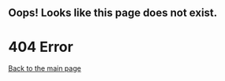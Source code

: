 <!DOCTYPE html>
<html lang="en">
  <head>
    <meta charset="UTF-8" />
    <meta http-equiv="X-UA-Compatible" content="IE=edge" />
    <meta name="viewport" content="width=device-width, initial-scale=1.0" />
    <title>SUBARA</title>
    <link rel="stylesheet" href="css/reset.css" />
    <link rel="stylesheet" href="css/style.css" />
    <link rel="stylesheet" href="css/fonts.css" />
    <link rel="icon" type="image/x-icon" href="./img/ad_logo.png" />
  </head>
  <body>
    <div class="background background__error">
      <div>
        <h2>Oops! Looks like this page does not exist.</h2>
        <h1>404 Error</h1>
        <a href="./index.html">Back to the main page</a>
      </div>
    </div>
    <div class="background__overlay"></div>
    <script src="./js/index.js"></script>
  </body>
</html>
